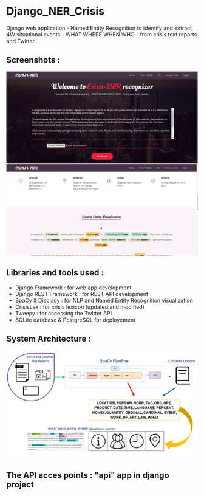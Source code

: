 # Django_NER_Crisis 

Django web application - Named Entity Recognition to identify and extract 4W situational events - WHAT WHERE WHEN WHO - from crisis text reports and Twitter.

## Screenshots :

<img src="https://github.com/GitTeaching/Django_NER_Crisis/blob/master/Django_NER_Crisis/static/images/Screenshot_1.png" width="900">

<img src="https://github.com/GitTeaching/Django_NER_Crisis/blob/master/Django_NER_Crisis/static/images/Screenshot_2.png" width="900">

## Libraries and tools used :

- Django Framework : for web app development
- Django REST Framework : for REST API development
- SpaCy & Displacy : for NLP and Named Entity Recognition visualization
- CrisisLex : for crisis lexicon (updated and modified)
- Tweepy : for accessing the Twitter API
- SQLite database & PostgreSQL for deployement

## System Architecture :

<img src="https://github.com/GitTeaching/Django_NER_Crisis/blob/master/Django_NER_Crisis/static/images/system-architecture.png" width="900">

## The API acces points : "api" app in django project
